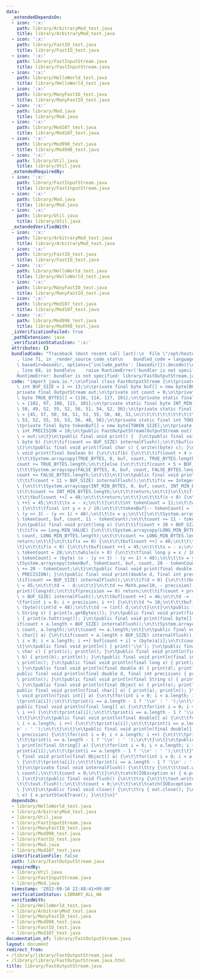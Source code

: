 ```yaml
---
data:
  _extendedDependsOn:
  - icon: ':x:'
    path: library/ArbitraryMod_test.java
    title: library/ArbitraryMod_test.java
  - icon: ':x:'
    path: library/FastIO_test.java
    title: library/FastIO_test.java
  - icon: ':x:'
    path: library/FastInputStream.java
    title: library/FastInputStream.java
  - icon: ':x:'
    path: library/HelloWorld_test.java
    title: library/HelloWorld_test.java
  - icon: ':x:'
    path: library/ManyFastIO_test.java
    title: library/ManyFastIO_test.java
  - icon: ':x:'
    path: library/Mod.java
    title: library/Mod.java
  - icon: ':x:'
    path: library/Mod107_test.java
    title: library/Mod107_test.java
  - icon: ':x:'
    path: library/Mod998_test.java
    title: library/Mod998_test.java
  - icon: ':x:'
    path: library/Util.java
    title: library/Util.java
  _extendedRequiredBy:
  - icon: ':x:'
    path: library/FastInputStream.java
    title: library/FastInputStream.java
  - icon: ':x:'
    path: library/Mod.java
    title: library/Mod.java
  - icon: ':x:'
    path: library/Util.java
    title: library/Util.java
  _extendedVerifiedWith:
  - icon: ':x:'
    path: library/ArbitraryMod_test.java
    title: library/ArbitraryMod_test.java
  - icon: ':x:'
    path: library/FastIO_test.java
    title: library/FastIO_test.java
  - icon: ':x:'
    path: library/HelloWorld_test.java
    title: library/HelloWorld_test.java
  - icon: ':x:'
    path: library/ManyFastIO_test.java
    title: library/ManyFastIO_test.java
  - icon: ':x:'
    path: library/Mod107_test.java
    title: library/Mod107_test.java
  - icon: ':x:'
    path: library/Mod998_test.java
    title: library/Mod998_test.java
  _isVerificationFailed: true
  _pathExtension: java
  _verificationStatusIcon: ':x:'
  attributes: {}
  bundledCode: "Traceback (most recent call last):\n  File \"/opt/hostedtoolcache/Python/3.10.6/x64/lib/python3.10/site-packages/onlinejudge_verify/documentation/build.py\"\
    , line 71, in _render_source_code_stat\n    bundled_code = language.bundle(stat.path,\
    \ basedir=basedir, options={'include_paths': [basedir]}).decode()\n  File \"/opt/hostedtoolcache/Python/3.10.6/x64/lib/python3.10/site-packages/onlinejudge_verify/languages/user_defined.py\"\
    , line 68, in bundle\n    raise RuntimeError('bundler is not specified: {}'.format(str(path)))\n\
    RuntimeError: bundler is not specified: library/FastOutputStream.java\n"
  code: "import java.io.*;\n\nfinal class FastOutputStream {\n\tprivate static final\
    \ int BUF_SIZE = 1 << 13;\n\tprivate final byte buf[] = new byte[BUF_SIZE];\n\t\
    private final OutputStream out;\n\tprivate int count = 0;\n\tprivate static final\
    \ byte TRUE_BYTES[] = {116, 114, 117, 101};\n\tprivate static final byte FALSE_BYTES[]\
    \ = {102, 97, 108, 115, 101};\n\tprivate static final byte INT_MIN_BYTES[] = {45,\
    \ 50, 49, 52, 55, 52, 56, 51, 54, 52, 56};\n\tprivate static final byte LONG_MIN_BYTES[]\
    \ = {45, 57, 50, 50, 51, 51, 55, 50, 48, 51,\n\t\t\t\t\t\t\t\t\t\t\t\t54, 56,\
    \ 53, 52, 55, 55, 53, 56, 48, 56};\n\tprivate static final int TOKEN_SIZE = 20;\n\
    \tprivate final byte tokenBuf[] = new byte[TOKEN_SIZE];\n\tprivate static final\
    \ int PRECISION = 10;\n\tpublic FastOutputStream(OutputStream out) {\n\t\tthis.out\
    \ = out;\n\t}\n\tpublic final void print() {  }\n\tpublic final void write(final\
    \ byte b) {\n\t\tif(count == BUF_SIZE) internalFlush();\n\t\tbuf[count ++] = b;\n\
    \t}\n\tpublic final void print(final char c) { write((byte) c); }\n\tpublic final\
    \ void print(final boolean b) {\n\t\tif(b) {\n\t\t\tif(count + 4 > BUF_SIZE) internalFlush();\n\
    \t\t\tSystem.arraycopy(TRUE_BYTES, 0, buf, count, TRUE_BYTES.length);\n\t\t\t\
    count += TRUE_BYTES.length;\n\t\t}else {\n\t\t\tif(count + 5 > BUF_SIZE) internalFlush();\n\
    \t\t\tSystem.arraycopy(FALSE_BYTES, 0, buf, count, FALSE_BYTES.length);\n\t\t\t\
    count += FALSE_BYTES.length;\n\t\t}\n\t}\n\tpublic final void print(int x) {\n\
    \t\tif(count + 11 > BUF_SIZE) internalFlush();\n\t\tif(x == Integer.MIN_VALUE)\
    \ {\n\t\t\tSystem.arraycopy(INT_MIN_BYTES, 0, buf, count, INT_MIN_BYTES.length);\n\
    \t\t\tcount += INT_MIN_BYTES.length;\n\t\t\treturn;\n\t\t}\n\t\tif(x == 0) {\n\
    \t\t\tbuf[count ++] = 48;\n\t\t\treturn;\n\t\t}\n\t\tif(x < 0) {\n\t\t\tbuf[count\
    \ ++] = 45;\n\t\t\tx = - x;\n\t\t}\n\t\tint tokenCount = 11;\n\t\twhile(x > 0)\
    \ {\n\t\t\tfinal int y = x / 10;\n\t\t\ttokenBuf[-- tokenCount] = (byte) (x -\
    \ (y << 3) - (y << 1) + 48);\n\t\t\tx = y;\n\t\t}\n\t\tSystem.arraycopy(tokenBuf,\
    \ tokenCount, buf, count, 11 - tokenCount);\n\t\tcount += 11 - tokenCount;\n\t\
    }\n\tpublic final void print(long x) {\n\t\tif(count + 20 > BUF_SIZE) internalFlush();\n\
    \t\tif(x == Long.MIN_VALUE) {\n\t\t\tSystem.arraycopy(LONG_MIN_BYTES, 0, buf,\
    \ count, LONG_MIN_BYTES.length);\n\t\t\tcount += LONG_MIN_BYTES.length;\n\t\t\t\
    return;\n\t\t}\n\t\tif(x == 0) {\n\t\t\tbuf[count ++] = 48;\n\t\t\treturn;\n\t\
    \t}\n\t\tif(x < 0) {\n\t\t\tbuf[count ++] = 45;\n\t\t\tx = - x;\n\t\t}\n\t\tint\
    \ tokenCount = 20;\n\t\twhile(x > 0) {\n\t\t\tfinal long y = x / 10;\n\t\t\ttokenBuf[--\
    \ tokenCount] = (byte) (x - (y << 3) - (y << 1) + 48);\n\t\t\tx = y;\n\t\t}\n\t\
    \tSystem.arraycopy(tokenBuf, tokenCount, buf, count, 20 - tokenCount);\n\t\tcount\
    \ += 20 - tokenCount;\n\t}\n\tpublic final void print(final double d) { print(d,\
    \ PRECISION); }\n\tpublic final void print(double d, final int precision) {\n\t\
    \tif(count == BUF_SIZE) internalFlush();\n\t\tif(d < 0) {\n\t\t\tbuf[count ++]\
    \ = 45;\n\t\t\td = - d;\n\t\t}\n\t\td += Math.pow(10, - precision) / 2;\n\t\t\
    print((long)d);\n\t\tif(precision == 0) return;\n\t\tif(count + precision + 1\
    \ > BUF_SIZE) internalFlush();\n\t\tbuf[count ++] = 46;\n\t\td -= (long)d;\n\t\
    \tfor(int i = 0; i < precision; i ++) {\n\t\t\td *= 10;\n\t\t\tbuf[count ++] =\
    \ (byte)((int)d + 48);\n\t\t\td -= (int) d;\n\t\t}\n\t}\n\tpublic final void print(final\
    \ String s) { print(s.getBytes()); }\n\tpublic final void print(final Object o)\
    \ { print(o.toString()); }\n\tpublic final void print(final byte[] a) {\n\t\t\
    if(count + a.length > BUF_SIZE) internalFlush();\n\t\tSystem.arraycopy(a, 0, buf,\
    \ count, a.length);\n\t\tcount += a.length;\n\t}\n\tpublic final void print(final\
    \ char[] a) {\n\t\tif(count + a.length > BUF_SIZE) internalFlush();\n\t\tfor(int\
    \ i = 0; i < a.length; i ++) buf[count + i] = (byte)a[i];\n\t\tcount += a.length;\n\
    \t}\n\tpublic final void println() { print('\\n'); }\n\tpublic final void println(final\
    \ char c) { print(c); println(); }\n\tpublic final void println(final boolean\
    \ b) { print(b); println(); }\n\tpublic final void println(final int x) { print(x);\
    \ println(); }\n\tpublic final void println(final long x) { print(x); println();\
    \ }\n\tpublic final void println(final double d) { print(d); println(); }\n\t\
    public final void println(final double d, final int precision) { print(d, precision);\
    \ println(); }\n\tpublic final void println(final String s) { print(s); println();\
    \ }\n\tpublic final void println(final Object o) { print(o); println(); }\n\t\
    public final void println(final char[] a) { print(a); println(); }\n\tpublic final\
    \ void println(final int[] a) {\n\t\tfor(int i = 0; i < a.length; i ++) {\n\t\t\
    \tprint(a[i]);\n\t\t\tprint(i == a.length - 1 ? '\\n' : ' ');\n\t\t}\n\t}\n\t\
    public final void println(final long[] a) {\n\t\tfor(int i = 0; i < a.length;\
    \ i ++) {\n\t\t\tprint(a[i]);\n\t\t\tprint(i == a.length - 1 ? '\\n' : ' ');\n\
    \t\t}\n\t}\n\tpublic final void println(final double[] a) {\n\t\tfor(int i = 0;\
    \ i < a.length; i ++) {\n\t\t\tprint(a[i]);\n\t\t\tprint(i == a.length - 1 ? '\\\
    n' : ' ');\n\t\t}\n\t}\n\tpublic final void println(final double[] a, final int\
    \ precision) {\n\t\tfor(int i = 0; i < a.length; i ++) {\n\t\t\tprint(a[i], precision);\n\
    \t\t\tprint(i == a.length - 1 ? '\\n' : ' ');\n\t\t}\n\t}\n\tpublic final void\
    \ println(final String[] a) {\n\t\tfor(int i = 0; i < a.length; i ++) {\n\t\t\t\
    print(a[i]);\n\t\t\tprint(i == a.length - 1 ? '\\n' : ' ');\n\t\t}\n\t}\n\tpublic\
    \ final void println(final Object[] a) {\n\t\tfor(int i = 0; i < a.length; i ++)\
    \ {\n\t\t\tprint(a[i]);\n\t\t\tprint(i == a.length - 1 ? '\\n' : ' ');\n\t\t}\n\
    \t}\n\tprivate final void internalFlush() {\n\t\ttry {\n\t\t\tout.write(buf, 0,\
    \ count);\n\t\t\tcount = 0;\n\t\t}\n\t\tcatch(IOException e) { e.printStackTrace();\
    \ }\n\t}\n\tpublic final void flush() {\n\t\ttry {\n\t\t\tout.write(buf, 0, count);\n\
    \t\t\tout.flush();\n\t\t\tcount = 0;\n\t\t}\n\t\tcatch(IOException e) { e.printStackTrace();\
    \ }\n\t}\n\tpublic final void close() {\n\t\ttry { out.close(); }\n\t\tcatch(IOException\
    \ e) { e.printStackTrace(); }\n\t}\n}"
  dependsOn:
  - library/HelloWorld_test.java
  - library/ArbitraryMod_test.java
  - library/Util.java
  - library/FastInputStream.java
  - library/ManyFastIO_test.java
  - library/Mod998_test.java
  - library/FastIO_test.java
  - library/Mod.java
  - library/Mod107_test.java
  isVerificationFile: false
  path: library/FastOutputStream.java
  requiredBy:
  - library/Util.java
  - library/FastInputStream.java
  - library/Mod.java
  timestamp: '2022-09-16 22:48:41+09:00'
  verificationStatus: LIBRARY_ALL_WA
  verifiedWith:
  - library/HelloWorld_test.java
  - library/ArbitraryMod_test.java
  - library/ManyFastIO_test.java
  - library/Mod998_test.java
  - library/FastIO_test.java
  - library/Mod107_test.java
documentation_of: library/FastOutputStream.java
layout: document
redirect_from:
- /library/library/FastOutputStream.java
- /library/library/FastOutputStream.java.html
title: library/FastOutputStream.java
---
```

